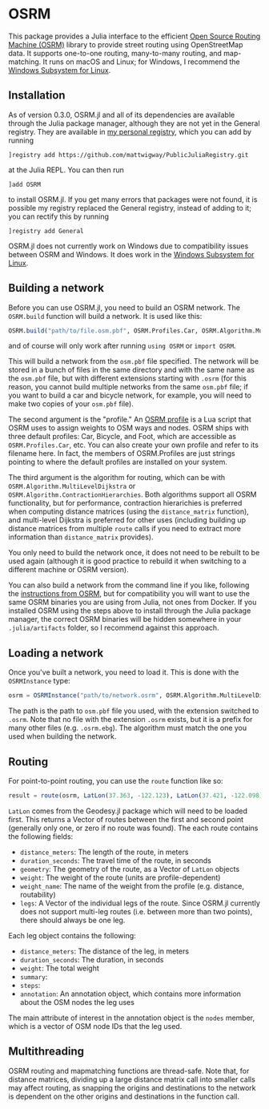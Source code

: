 # OSRM

This package provides a Julia interface to the efficient [Open Source Routing Machine (OSRM)](https://project-osrm.org) library to provide street routing using OpenStreetMap data. It supports one-to-one routing, many-to-many routing, and map-matching. It runs on macOS and Linux; for Windows, I recommend the [Windows Subsystem for Linux](https://learn.microsoft.com/en-us/windows/wsl/install).

## Installation

As of version 0.3.0, OSRM.jl and all of its dependencies are available through the Julia package manager, although they are not yet in the General registry. They are available in [my personal registry](https://github.com/mattwigway/PublicJuliaRepository), which you can add by running 

`]registry add https://github.com/mattwigway/PublicJuliaRegistry.git`

at the Julia REPL. You can then run

`]add OSRM`

to install OSRM.jl. If you get many errors that packages were not found, it is possible my registry replaced the General registry, instead of adding to it; you can rectify this by running

`]registry add General`

OSRM.jl does not currently work on Windows due to compatibility issues between OSRM and Windows. It does work in the [Windows Subsystem for Linux](https://learn.microsoft.com/en-us/windows/wsl/install).

## Building a network

Before you can use OSRM.jl, you need to build an OSRM network. The `OSRM.build` function will build a network. It is used like this:

```julia
OSRM.build("path/to/file.osm.pbf", OSRM.Profiles.Car, OSRM.Algorithm.MultiLevelDijktra)
```

and of course will only work after running `using OSRM` or `import OSRM`.

This will build a network from the `osm.pbf` file specified. The network will be stored in a bunch of files in the same directory and with the same name as the `osm.pbf` file, but with different extensions starting with `.osrm` (for this reason, you cannot build multiple networks from the same `osm.pbf` file; if you want to build a car and bicycle network, for example, you will need to make two copies of your `osm.pbf` file).

The second argument is the "profile." An [OSRM profile](https://github.com/Project-OSRM/osrm-backend/blob/master/docs/profiles.md) is a Lua script that OSRM uses to assign weights to OSM ways and nodes. OSRM ships with three default profiles: Car, Bicycle, and Foot, which are accessible as `OSRM.Profiles.Car`, etc. You can also create your own profile and refer to its filename here. In fact, the members of OSRM.Profiles are just strings pointing to where the default profiles are installed on your system.

The third argument is the algorithm for routing, which can be with `OSRM.Algorithm.MultiLevelDijkstra` or `OSRM.Algorithm.ContractionHierarchies`. Both algorithms support all OSRM functionality, but for performance, contraction hierarichies is preferred when computing distance matrices (using the `distance_matrix` function), and multi-level Dijkstra is preferred for other uses (including building up distance matrices from multiple `route` calls if you need to extract more information than `distance_matrix` provides).

You only need to build the network once, it does not need to be rebuilt to be used again (although it is good practice to rebuild it when switching to a different machine or OSRM version).

You can also build a network from the command line if you like, following the [instructions from OSRM](https://github.com/Project-OSRM/osrm-backend/), but for compatibility you will want to use the same OSRM binaries you are using from Julia, not ones from Docker. If you installed OSRM using the steps above to install through the Julia package manager, the correct OSRM binaries will be hidden somewhere in your `.julia/artifacts` folder, so I recommend against this approach.

## Loading a network

Once you've built a network, you need to load it. This is done with the `OSRMInstance` type:

```julia
osrm = OSRMInstance("path/to/network.osrm", OSRM.Algorithm.MultiLevelDijkstra)
```

The path is the path to `osm.pbf` file you used, with the extension switched to `.osrm`. Note that no file with the extension `.osrm` exists, but it is a prefix for many other files (e.g. `.osrm.ebg`). The algorithm must match the one you used when building the network.

## Routing

For point-to-point routing, you can use the `route` function like so:

```julia
result = route(osrm, LatLon(37.363, -122.123), LatLon(37.421, -122.098))
```

`LatLon` comes from the Geodesy.jl package which will need to be loaded first. This returns a Vector of routes between the first and second point (generally only one, or zero if no route was found). The each route contains the following fields:

- `distance_meters`: The length of the route, in meters
- `duration_seconds`: The travel time of the route, in seconds
- `geometry`: The geometry of the route, as a Vector of `LatLon` objects
- `weight`: The weight of the route (units are profile-dependent)
- `weight_name`: The name of the weight from the profile (e.g. distance, routability)
- `legs`: A Vector of the individual legs of the route. Since OSRM.jl currently does not support multi-leg routes (i.e. between more than two points), there should always be one leg.

Each leg object contains the following:

- `distance_meters`: The distance of the leg, in meters
- `duration_seconds`: The duration, in seconds
- `weight`: The total weight
- `summary`: 
- `steps`: 
- `annotation`: An annotation object, which contains more information about the OSM nodes the leg uses

The main attribute of interest in the annotation object is the `nodes` member, which is a vector of OSM node IDs that the leg used.

## Multithreading

OSRM routing and mapmatching functions are thread-safe. Note that, for distance matrices, dividing up a large distance matrix call into smaller calls may affect routing, as snapping the origins and destinations to the network is dependent on the other origins and destinations in the function call.
